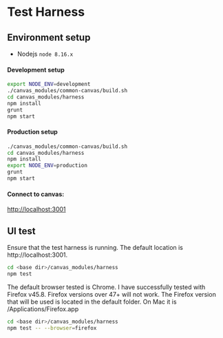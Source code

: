 <!--
{% comment %}
Copyright 2017-2020 IBM Corporation

Licensed under the Apache License, Version 2.0 (the "License");
you may not use this file except in compliance with the License.
You may obtain a copy of the License at

http://www.apache.org/licenses/LICENSE-2.0

Unless required by applicable law or agreed to in writing, software
distributed under the License is distributed on an "AS IS" BASIS,
WITHOUT WARRANTIES OR CONDITIONS OF ANY KIND, either express or implied.
See the License for the specific language governing permissions and
limitations under the License.
{% endcomment %}
-->

# Test Harness

## Environment setup
- Nodejs `node 8.16.x`

#### Development setup
```sh
export NODE_ENV=development
./canvas_modules/common-canvas/build.sh
cd canvas_modules/harness
npm install
grunt
npm start
```

#### Production setup

```sh
./canvas_modules/common-canvas/build.sh
cd canvas_modules/harness
npm install
export NODE_ENV=production
grunt
npm start
```

#### Connect to canvas:
<http://localhost:3001>


## UI test

Ensure that the test harness is running.  The default location is http://localhost:3001.  
```sh
cd <base dir>/canvas_modules/harness
npm test
```
The default browser tested is Chrome.  I have successfully tested with Firefox v45.8.  Firefox versions over 47+ will not work.
The Firefox version that will be used is located in the default folder.  On Mac it is /Applications/Firefox.app
```sh
cd <base dir>/canvas_modules/harness
npm test -- --browser=firefox
```
